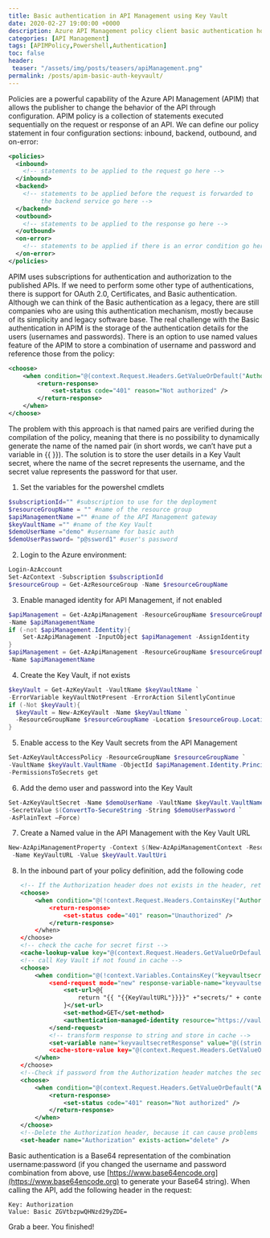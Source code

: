 ```yaml
---
title: Basic authentication in API Management using Key Vault
date: 2020-02-27 19:00:00 +0000
description: Azure API Management policy client basic authentication howto
categories: [API Management]
tags: [APIMPolicy,Powershell,Authentication]
toc: false 
header:
 teaser: "/assets/img/posts/teasers/apiManagement.png"
permalink: /posts/apim-basic-auth-keyvault/
---
```

Policies are a powerful capability of the Azure API Management (APIM) that allows the publisher to change the behavior of the API through configuration. APIM policy is a collection of statements executed sequentially on the request or response of an API. We can define our policy statement in four configuration sections: inbound, backend, outbound, and on-error:
```xml
<policies>
  <inbound>
    <!-- statements to be applied to the request go here -->
  </inbound>
  <backend>
    <!-- statements to be applied before the request is forwarded to 
         the backend service go here -->
  </backend>
  <outbound>
    <!-- statements to be applied to the response go here -->
  </outbound>
  <on-error>
    <!-- statements to be applied if there is an error condition go here -->
  </on-error>
</policies>
```

APIM uses subscriptions for authentication and authorization to the published APIs. If we need to perform some other type of authentications, there is support for OAuth 2.0, Certificates, and Basic authentication. Although we can think of the Basic authentication as a legacy, there are still companies who are using this authentication mechanism, mostly because of its simplicity and legacy software base. 
The real challenge with the Basic authentication in APIM is the storage of the authentication details for the users (usernames and passwords). There is an option to use named values feature of the APIM to store a combination of username and password and reference those from the policy:
```xml
<choose>
	<when condition="@(context.Request.Headers.GetValueOrDefault("Authorization").AsBasic().UserId!="{{UserId}}" || context.Request.Headers.GetValueOrDefault("Authorization").AsBasic().Password!="{{Password}}")">
	    <return-response>
	        <set-status code="401" reason="Not authorized" />
	    </return-response>
	</when>
</choose>
```
The problem with this approach is that named pairs are verified during the compilation of the policy, meaning that there is no possibility to dynamically generate the name of the named pair (in short words, we can’t have put a variable in {{  }}). The solution is to store the user details in a Key Vault secret, where the name of the secret represents the username, and the secret value represents the password for that user. 

1. Set the variables for the powershel cmdlets
```powershell
$subscriptionId="" #subscription to use for the deployment
$resourceGroupName = "" #name of the resource group
$apiManagementName ="" #name of the API Management gateway
$keyVaultName ="" #name of the Key Vault
$demoUserName ="demo" #username for basic auth
$demoUserPassword= "p@ssword1" #user's password
```
2. Login to the Azure environment:
```powershell
Login-AzAccount
Set-AzContext -Subscription $subscriptionId
$resourceGroup = Get-AzResourceGroup -Name $resourceGroupName
```
3. Enable managed identity for API Management, if not enabled
```powershell
$apiManagement = Get-AzApiManagement -ResourceGroupName $resourceGroupName `
-Name $apiManagementName
if (-not $apiManagement.Identity){
    Set-AzApiManagement -InputObject $apiManagement -AssignIdentity
}
$apiManagement = Get-AzApiManagement -ResourceGroupName $resourceGroupName `
-Name $apiManagementName
```
4. Create the Key Vault, if not exists
```powershell
$keyVault = Get-AzKeyVault -VaultName $keyVaultName `
-ErrorVariable keyVaultNotPresent -ErrorAction SilentlyContinue
if (-Not $keyVault){
  $keyVault = New-AzKeyVault -Name $keyVaultName `
  -ResourceGroupName $resourceGroupName -Location $resourceGroup.Location
}
```
5. Enable access to the Key Vault secrets from the API Management
```powershell
Set-AzKeyVaultAccessPolicy -ResourceGroupName $resourceGroupName `
-VaultName $keyVault.VaultName -ObjectId $apiManagement.Identity.PrincipalId `
-PermissionsToSecrets get
```
6. Add the demo user and password into the Key Vault
```powershell
Set-AzKeyVaultSecret -Name $demoUserName -VaultName $keyVault.VaultName `
-SecretValue $(ConvertTo-SecureString -String $demoUserPassword `
-AsPlainText –Force)
```
7. Create a Named value in the API Management with the Key Vault URL
```powershell
New-AzApiManagementProperty -Context $(New-AzApiManagementContext -ResourceGroupName $resourceGroupName -ServiceName $apiManagementName) `
 -Name KeyVaultURL -Value $keyVault.VaultUri
```
8. In the inbound part of your policy definition, add the following code

    ```xml
    <!-- If the Authorization header does not exists in the header, return 401 -->
    <choose>
        <when condition="@(!context.Request.Headers.ContainsKey("Authorization"))">
            <return-response>
                <set-status code="401" reason="Unauthorized" />
            </return-response>
        </when>
    </choose>
    <!-- check the cache for secret first -->
    <cache-lookup-value key="@(context.Request.Headers.GetValueOrDefault("Authorization").AsBasic().UserId)" variable-name="keyvaultsecretResponse" />
    <!-- call Key Vault if not found in cache -->
    <choose>
        <when condition="@(!context.Variables.ContainsKey("keyvaultsecretResponse"))">
            <send-request mode="new" response-variable-name="keyvaultsecret" timeout="20" ignore-error="false">
                <set-url>@{
                    return "{{ "{{KeyVaultURL"}}}}" +"secrets/" + context.Request.Headers.GetValueOrDefault("Authorization").AsBasic().UserId + "/?api-version=7.0";
                }</set-url>
                <set-method>GET</set-method>
                <authentication-managed-identity resource="https://vault.azure.net" />
            </send-request>
            <!-- transform response to string and store in cache -->
            <set-variable name="keyvaultsecretResponse" value="@((string)((IResponse)context.Variables["keyvaultsecret"]).Body.As<JObject>()["value"])" />
            <cache-store-value key="@(context.Request.Headers.GetValueOrDefault("Authorization").AsBasic().UserId)" value="@((string)context.Variables["keyvaultsecretResponse"])" duration="3600" />
        </when>
    </choose>
    <!--Check if password from the Authorization header matches the secret value from the Key Vault -->
    <choose>
        <when condition="@(context.Request.Headers.GetValueOrDefault("Authorization").AsBasic().Password!= (string)context.Variables["keyvaultsecretResponse"])">
            <return-response>
                <set-status code="401" reason="Not authorized" />
            </return-response>
        </when>
    </choose>
    <!--Delete the Authorization header, because it can cause problems at the backend-->
    <set-header name="Authorization" exists-action="delete" />

    ```
Basic authentication is a Base64 representation of the combination username:password (if you changed the username and password combination from above, use [https://www.base64encode.org](https://www.base64encode.org) to generate your Base64 string).
When calling the API, add the following header in the request:
```
Key: Authorization
Value: Basic ZGVtbzpwQHNzd29yZDE=
```

Grab a beer. You finished! 